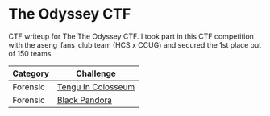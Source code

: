 # The Odyssey CTF
CTF writeup for The The Odyssey CTF. I took part in this CTF competition with the aseng_fans_club team (HCS x CCUG) and secured the 1st place out of 150 teams

| Category | Challenge |
| --- | --- |
| Forensic | [Tengu In Colosseum](/2023/The%20Odyssey%20CTF/Black%20Pandora/)
| Forensic | [Black Pandora](/2023/The%20Odyssey%20CTF/Tengu%20In%20Colosseum/)